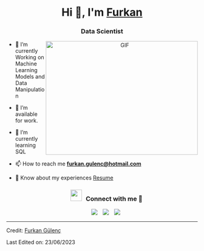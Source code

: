 <h1 align="center">Hi 👋, I'm <a href="https://100rabhcsmc.github.io/Me.io/" target="blank">
Furkan</a></h1>
<h3 align="center">Data Scientist </h3>

<a target="_blank" align="center">
  <img align="right" top="500" height="300" width="400" alt="GIF" src="https://media.giphy.com/media/SWoSkN6DxTszqIKEqv/giphy.gif">
</a>

- 🌱 I’m currently Working on Machine Learning Models and Data Manipulation

- 🤝 I’m available for work.

- 🌱 I’m currently learning SQL

* 📫 How to reach me **furkan.gulenc@hotmail.com**

* 📄 Know about my experiences <a href="https://github.com/FurkanGulenc/resume/blob/c67cf9124ca35fe0604e012a0708430c7f07ee51/CV_FurkanGulenc.pdf" target="blank">Resume</a>
  <br/>

  <h3 align="center" > <img src="https://media.giphy.com/media/iY8CRBdQXODJSCERIr/giphy.gif" width="30" height="30" style="margin-right: 10px;">Connect with me 🤝 </h3>

<p align="center">

 <div align="center"  class="icons-social" style="margin-left: 10px;">
        <a style="margin-left: 10px;"  target="_blank" href="https://www.linkedin.com/in/furkan-g%C3%BClen%C3%A7-6b70a2189/">
			<img src="https://img.icons8.com/doodle/40/000000/linkedin--v2.png"></a>
        <a style="margin-left: 10px;" target="_blank" href="https://github.com/FurkanGulenc">
		<img src="https://img.icons8.com/doodle/40/000000/github--v1.png"></a>
        <a style="margin-left: 10px;" target="_blank" href="https://instagram.com/furkangulencc">
			<img src="https://img.icons8.com/doodle/40/000000/instagram-new--v2.png"></a>
      </div>

</p>



---

Credit: [Furkan Gülenç](https://github.com/FurkanGulenc)

Last Edited on: 23/06/2023

